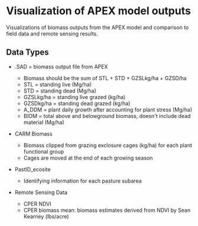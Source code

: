 # Visualization of APEX model outputs
Visualizations of biomass outputs from the APEX model and comparison to field data and remote sensing results.

## Data Types
* .SAD = biomass output file from APEX
  * Biomass should be the sum of STL + STD + GZSLkg/ha + GZSD/ha
  * STL = standing live (Mg/ha)
  * STD = standing dead (Mg/ha)
  * GZSLkg/ha = standing live grazed (kg/ha)
  * GZSDkg/ha = standing dead grazed (kg/ha)
  * A_DDM = plant daily growth after accounting for plant stress (Mg/ha)
  * BIOM = total above and belowground biomass, doesn't include dead material (Mg/ha)

* CARM Biomass
  * Biomass clipped from grazing exclosure cages (kg/ha) for each plant functional group
  * Cages are moved at the end of each growing season
  
* PastID_ecosite
  * Identifying information for each pasture subarea
  
 * Remote Sensing Data
   * CPER NDVI
   * CPER biomass mean: biomass estimates derived from NDVI by Sean Kearney (lbs/acre)
  
